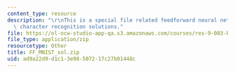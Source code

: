 ```yaml
---
content_type: resource
description: "\r\nThis is a special file related feedforward neural networks for digital\
  \ character recognition solutions."
file: https://ol-ocw-studio-app-qa.s3.amazonaws.com/courses/res-9-003-brains-minds-and-machines-summer-course-summer-2015/ad9a22d9d1c13e98507217c27b01448c_FF_MNIST_sol.zip
file_type: application/zip
resourcetype: Other
title: FF_MNIST_sol.zip
uid: ad9a22d9-d1c1-3e98-5072-17c27b01448c
---
```

